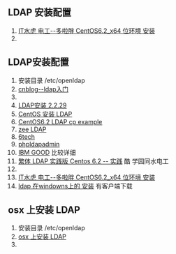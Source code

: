 ## LDAP 安装配置
1. [IT水虎 电工--多啦胖 CentOS6.2_x64 位环境 安装](http://iori.tw/ldap%E5%9F%BA%E6%9C%AC%E5%AE%89%E8%A3%9D%E5%8F%8A%E6%95%B4%E5%90%88%E7%99%BB%E5%85%A5%E8%AA%8D%E8%AD%89%E6%A9%9F%E5%88%B6%E7%9A%84%E6%9E%B6%E8%A8%AD-on-centos-6-2_x64/)
2. 


## LDAP安装配置
1. 安装目录 /etc/openldap
2. [cnblog--ldap入门](http://www.cnblogs.com/obpm/archive/2010/08/28/1811065.html)
3. 
4. [LDAP安装 2.2.29](http://www.pfeng.org/archives/564)
5. [CentOS 安装 LDAP](http://blog.chinaunix.net/uid-26867092-id-3196669.html)
6. [CentOS6.2 LDAP cp example](http://blog.163.com/szy8706@yeah/blog/static/6271318520127441817279/)
7. [zee LDAP](http://zee.linxsol.com/system-administration/centos-62-installing-ldap-directory-services-using-cli.html)
8. [6tech](http://www.6tech.org/category/ldap/)
9. [phpldapadmin](http://www.youtube.com/watch?v=DM_UQVVVtoY)
10. [IBM GOOD](http://www.ibm.com/developerworks/cn/linux/l-openldap/) 比较详细
11. [繁体 LDAP 实践版 Centos 6.2 -- 实践](http://phorum.study-area.org/index.php?topic=67535.0) 酷 学园同水电工
12. 
13. [IT水虎 电工--多啦胖 CentOS6.2_x64 位环境 安装](http://iori.tw/ldap%E5%9F%BA%E6%9C%AC%E5%AE%89%E8%A3%9D%E5%8F%8A%E6%95%B4%E5%90%88%E7%99%BB%E5%85%A5%E8%AA%8D%E8%AD%89%E6%A9%9F%E5%88%B6%E7%9A%84%E6%9E%B6%E8%A8%AD-on-centos-6-2_x64/)
14. [ldap 在windowns上的 安装](http://www.micmiu.com/enterprise-app/sso/openldap-windows-config/) 有客户端下载


## osx 上安装 LDAP
1. 安装目录 /etc/openldap
2. [osx 上安装 LDAP](http://www.oschina.net/translate/running-two-openldap-instances-in-same-osx?cmp)
3. 

